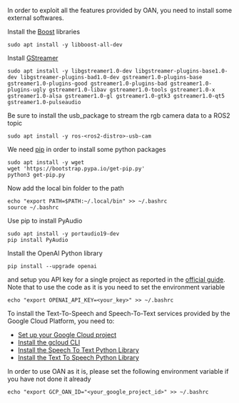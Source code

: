 In order to exploit all the features provided by OAN, you need to install some external softwares.

Install the [Boost](https://www.boost.org/) libraries

    sudo apt install -y libboost-all-dev

Install [GStreamer](https://gstreamer.freedesktop.org/documentation/installing/on-linux.html?gi-language=c) 

    sudo apt install -y libgstreamer1.0-dev libgstreamer-plugins-base1.0-dev libgstreamer-plugins-bad1.0-dev gstreamer1.0-plugins-base gstreamer1.0-plugins-good gstreamer1.0-plugins-bad gstreamer1.0-plugins-ugly gstreamer1.0-libav gstreamer1.0-tools gstreamer1.0-x gstreamer1.0-alsa gstreamer1.0-gl gstreamer1.0-gtk3 gstreamer1.0-qt5 gstreamer1.0-pulseaudio

Be sure to install the usb_package to stream the rgb camera data to a ROS2 topic

    sudo apt install -y ros-<ros2-distro>-usb-cam

We need [pip](https://pip.pypa.io/en/stable/installation/) in order to install some python packages

    sudo apt install -y wget
    wget 'https://bootstrap.pypa.io/get-pip.py'
    python3 get-pip.py

Now add the local bin folder to the path

    echo "export PATH=$PATH:~/.local/bin" >> ~/.bashrc
    source ~/.bashrc

Use pip to install PyAudio

    sudo apt install -y portaudio19-dev
    pip install PyAudio

Install the OpenAI Python library

    pip install --upgrade openai

and setup you API key for a single project as reported in the [official guide](https://platform.openai.com/docs/quickstart/step-2-set-up-your-api-key). Note that to use the code as it is you need to set the environment variable 

    echo "export OPENAI_API_KEY=<your_key>" >> ~/.bashrc

To install the Text-To-Speech and Speech-To-Text services provided by the Google Cloud Platform, you need to:

 - [Set up your Google Cloud project](https://cloud.google.com/speech-to-text/docs/before-you-begin?hl=en#setting_up_your_google_cloud_platform_project)  
 - [Install the gcloud CLI ](https://cloud.google.com/sdk/docs/install?hl=en)
 - [Install the Speech To Text Python Library](https://cloud.google.com/speech-to-text/docs/transcribe-client-libraries?hl=en#client-libraries-install-python) 
 - [Install the Text To Speech Python Library](https://cloud.google.com/text-to-speech/docs/libraries#install) 

In order to use OAN as it is, please set the following environment variable if you have not done it already

    echo "export GCP_OAN_ID="<your_google_project_id>" >> ~/.bashrc